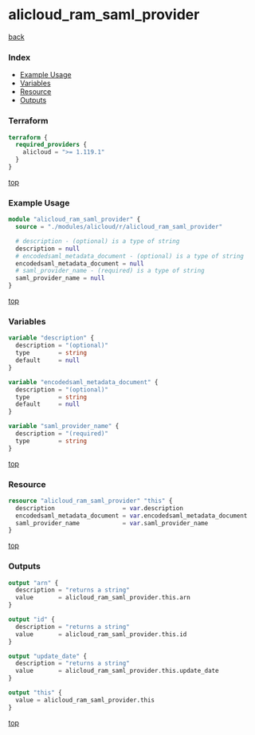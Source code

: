 # alicloud_ram_saml_provider

[back](../alicloud.md)

### Index

- [Example Usage](#example-usage)
- [Variables](#variables)
- [Resource](#resource)
- [Outputs](#outputs)

### Terraform

```terraform
terraform {
  required_providers {
    alicloud = ">= 1.119.1"
  }
}
```

[top](#index)

### Example Usage

```terraform
module "alicloud_ram_saml_provider" {
  source = "./modules/alicloud/r/alicloud_ram_saml_provider"

  # description - (optional) is a type of string
  description = null
  # encodedsaml_metadata_document - (optional) is a type of string
  encodedsaml_metadata_document = null
  # saml_provider_name - (required) is a type of string
  saml_provider_name = null
}
```

[top](#index)

### Variables

```terraform
variable "description" {
  description = "(optional)"
  type        = string
  default     = null
}

variable "encodedsaml_metadata_document" {
  description = "(optional)"
  type        = string
  default     = null
}

variable "saml_provider_name" {
  description = "(required)"
  type        = string
}
```

[top](#index)

### Resource

```terraform
resource "alicloud_ram_saml_provider" "this" {
  description                   = var.description
  encodedsaml_metadata_document = var.encodedsaml_metadata_document
  saml_provider_name            = var.saml_provider_name
}
```

[top](#index)

### Outputs

```terraform
output "arn" {
  description = "returns a string"
  value       = alicloud_ram_saml_provider.this.arn
}

output "id" {
  description = "returns a string"
  value       = alicloud_ram_saml_provider.this.id
}

output "update_date" {
  description = "returns a string"
  value       = alicloud_ram_saml_provider.this.update_date
}

output "this" {
  value = alicloud_ram_saml_provider.this
}
```

[top](#index)